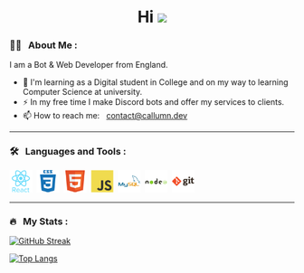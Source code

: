<p align="center"><img src="https://komarev.com/ghpvc/?username=callumndev&color=blue" alt=""></p>

<h1 align="center">Hi <img src="https://media.giphy.com/media/hvRJCLFzcasrR4ia7z/giphy.gif" width="30px"></h1>

### :woman_technologist: &nbsp; About Me :

I am a Bot & Web Developer from England.

- 🔭 I'm learning as a Digital student in College and on my way to learning Computer Science at university.
- ⚡ In my free time I make Discord bots and offer my services to clients.
- 📫 How to reach me: &nbsp; <a href="mailto:contact@callumn.dev">contact@callumn.dev</a>

---

### 🛠 &nbsp; Languages and Tools :

<p>
  <img src="https://github.com/devicons/devicon/blob/master/icons/react/react-original-wordmark.svg" title="React" alt="React" width="40" height="40"/>&nbsp;
  <img src="https://github.com/devicons/devicon/blob/master/icons/css3/css3-plain-wordmark.svg"  title="CSS3" alt="CSS" width="40" height="40"/>&nbsp;
  <img src="https://github.com/devicons/devicon/blob/master/icons/html5/html5-original.svg" title="HTML5" alt="HTML" width="40" height="40"/>&nbsp;
  <img src="https://github.com/devicons/devicon/blob/master/icons/javascript/javascript-original.svg" title="JavaScript" alt="JavaScript" width="40" height="40"/>&nbsp;
  <img src="https://github.com/devicons/devicon/blob/master/icons/mysql/mysql-original-wordmark.svg" title="MySQL"  alt="MySQL" width="40" height="40"/>&nbsp;
  <img src="https://github.com/devicons/devicon/blob/master/icons/nodejs/nodejs-original-wordmark.svg" title="NodeJS" alt="NodeJS" width="40" height="40"/>&nbsp;
  <img src="https://github.com/devicons/devicon/blob/master/icons/git/git-original-wordmark.svg" title="Git" **alt="Git" width="40" height="40"/>&nbsp;
</p>

---

### 🔥 &nbsp; My Stats :
[![GitHub Streak](http://github-readme-streak-stats.herokuapp.com?user=callumndev&theme=dark&background=000000)](https://git.io/streak-stats)

[![Top Langs](https://github-readme-stats.vercel.app/api/top-langs/?username=callumndev&layout=compact&theme=vision-friendly-dark)](https://github.com/anuraghazra/github-readme-stats)
